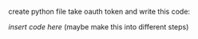 create python file
take oauth token and write this code:

*insert code here*
(maybe make this into different steps)